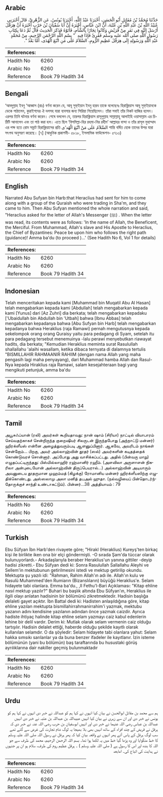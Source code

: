 ## Arabic


<div dir="rtl" lang="ar" style={{fontSize:'larger',backgroundColor:'#f8f9fa',padding:20}}>
حَدَّثَنَا مُحَمَّدُ بْنُ مُقَاتِلٍ أَبُو الْحَسَنِ، أَخْبَرَنَا عَبْدُ اللَّهِ، أَخْبَرَنَا يُونُسُ، عَنِ الزُّهْرِيِّ، قَالَ أَخْبَرَنِي عُبَيْدُ اللَّهِ بْنُ عَبْدِ اللَّهِ بْنِ عُتْبَةَ، أَنَّ ابْنَ عَبَّاسٍ، أَخْبَرَهُ أَنَّ أَبَا سُفْيَانَ بْنَ حَرْبٍ أَخْبَرَهُ أَنَّ هِرَقْلَ أَرْسَلَ إِلَيْهِ فِي نَفَرٍ مِنْ قُرَيْشٍ وَكَانُوا تِجَارًا بِالشَّأْمِ، فَأَتَوْهُ فَذَكَرَ الْحَدِيثَ قَالَ ثُمَّ دَعَا بِكِتَابِ رَسُولِ اللَّهِ صلى الله عليه وسلم فَقُرِئَ فَإِذَا فِيهِ ‏ "‏ بِسْمِ اللَّهِ الرَّحْمَنِ الرَّحِيمِ، مِنْ مُحَمَّدٍ عَبْدِ اللَّهِ وَرَسُولِهِ إِلَى هِرَقْلَ عَظِيمِ الرُّومِ، السَّلاَمُ عَلَى مَنِ اتَّبَعَ الْهُدَى، أَمَّا بَعْدُ ‏"‏‏.‏
</div>
<div style={{backgroundColor:'#f8f9fa',padding:20, marginBottom: 10}}><table> <thead> <tr> <th>References:</th> <th></th> </tr> </thead> <tbody><tr><td>Hadith No</td><td>6260</td></tr><tr><td>Arabic No</td><td>6260</td></tr><tr><td>Reference</td><td>Book 79 Hadith 34</td></tr></tbody></table></div>

## Bengali


<div dir="ltr" lang="bn" style={{fontSize:'larger',backgroundColor:'#f8f9fa',padding:20}}>
‘আবদুল্লাহ ইবনু ‘আব্বাস (রাঃ) বর্ণনা করেন যে, আবূ সুফ্ইয়ান ইবনু হারব তাকে বলেছেনঃ হিরাক্লিয়াস আবূ সুফ্ইয়ানকে ডেকে পাঠালেন, কুরাইশদের ঐ দলসহ যারা ব্যবসার জন্য সিরিয়া গিয়েছিলেন। তাঁরা সবাই তাঁর নিকট হাজির হলেন। এরপর তিনি ঘটনার বর্ণনা করেন। শেষে বললেন যে, তারপর হিরাক্লিয়াস রাসূলুল্লাহ সাল্লাল্লাহু আলাইহি ওয়াসাল্লাম এর চিঠিটি আনালেন এবং তা পাঠ করা হল। এতে ছিল ‘বিসমিল্লা-হির রহমা-নির রহীম’ আল্লাহর বান্দা ও তাঁর রাসূল মুহাম্মাদ এর পক্ষ হতে রোম সম্রাট হিরাক্লিয়াসের প্রতি السَّلاَمُ عَلٰى مَنْ اتَّبَعَ الْهُد‘ى শান্তি বর্ষিত হোক তাদের উপর যারা সৎপথ অনুসরণ করেছে। [৭] (আধুনিক প্রকাশনী- ৫৮১৮, ইসলামিক ফাউন্ডেশন- ৫৭১৩)
</div>
<div style={{backgroundColor:'#f8f9fa',padding:20, marginBottom: 10}}><table> <thead> <tr> <th>References:</th> <th></th> </tr> </thead> <tbody><tr><td>Hadith No</td><td>6260</td></tr><tr><td>Arabic No</td><td>6260</td></tr><tr><td>Reference</td><td>Book 79 Hadith 34</td></tr></tbody></table></div>

## English


<div dir="ltr" lang="en" style={{fontSize:'larger',backgroundColor:'#f8f9fa',padding:20}}>
Narrated Abu Sufyan bin Harb:that Heraclius had sent for him to come along with a group of the Quraish who were trading in Sha'm, and they came to him. Then Abu Sufyan mentioned the whole narration and said, "Heraclius asked for the letter of Allah's Messenger (ﷺ) . When the letter was read, its contents were as follows: 'In the name of Allah, the Beneficent, the Merciful. From Muhammad, Allah's slave and His Apostle to Heraclius, the Chief of Byzantines: Peace be upon him who follows the right path (guidance)! Amma ba'du (to proceed )...' (See Hadith No 6, Vol 1 for details)
</div>
<div style={{backgroundColor:'#f8f9fa',padding:20, marginBottom: 10}}><table> <thead> <tr> <th>References:</th> <th></th> </tr> </thead> <tbody><tr><td>Hadith No</td><td>6260</td></tr><tr><td>Arabic No</td><td>6260</td></tr><tr><td>Reference</td><td>Book 79 Hadith 34</td></tr></tbody></table></div>

## Indonesian


<div dir="ltr" lang="id" style={{fontSize:'larger',backgroundColor:'#f8f9fa',padding:20}}>
Telah menceritakan kepada kami [Muhammad bin Muqatil Abu Al Hasan] telah mengabarkan kepada kami [Abdullah] telah mengabarkan kepada kami [Yunus] dari [Az Zuhri] dia berkata; telah mengabarkan kepadaku ['Ubaidullah bin Abdullah bin 'Utbah] bahwa [Ibnu Abbas] telah mengabarkan kepadanya bahwa [Abu Sufyan bin Harb] telah mengabarkan kepadanya bahwa Heraklius (raja Ramawi) pernah mengutusnya kepada sekelompok orang orang Quraisy yaitu para pedagang di Syam, setelah itu para pedagang tersebut menemuinya -lalu perawi menyebutkan riawayat hadits, dia berkata; "Kemudian Heraklius meminta surat Rasulullah shallallahu 'alaihi wasallam, ketika dibaca ternyata di dalamnya tertulis "BISMILLAHIR RAHMAANIR RAHIIM (dengan nama Allah yang maha pengasih lagi maha penyayang), dari Muhammad hamba Allah dan Rasul-Nya kepada Hiraklius raja Ramawi, salam kesejahteraan bagi yang mengikuti petunjuk, amma ba'du
</div>
<div style={{backgroundColor:'#f8f9fa',padding:20, marginBottom: 10}}><table> <thead> <tr> <th>References:</th> <th></th> </tr> </thead> <tbody><tr><td>Hadith No</td><td>6260</td></tr><tr><td>Arabic No</td><td>6260</td></tr><tr><td>Reference</td><td>Book 79 Hadith 34</td></tr></tbody></table></div>

## Tamil


<div dir="ltr" lang="ta" style={{fontSize:'larger',backgroundColor:'#f8f9fa',padding:20}}>
அபூசுஃப்யான் (ரலி) அவர்கள் கூறியதாவது: நான் ஷாம் (சிரியா) நாட்டில் வியாபாரம் செய்வதற்காகச் சென்றிருந்த குறைஷியர் சிலருடன் இருந்தபோது (அந்நாட்டு மன்னர்) ஹிரக்ளீயஸ் என்னை அழைத்துவரும்படி ஆளனுப்பினார். ஆகவே, அவரிடம் நாங்கள் சென்றோம்... பிறகு, அவர் அல்லாஹ்வின் தூதர் (ஸல்) அவர்களின் கடிதத்தைக் கொண்டுவரச் சொன்னார். அப்போது அது வாசிக்கப்பட்டது. அதில் (பின்வரு மாறு) எழுதப்பட்டிருந்தது: பிஸ்மில்லாஹிர் ரஹ்மானிர் ரஹீம். (அளவிலா அருளாளன் நிகரிலா அன்புடையோன் அல்லாஹ்வின் திருப்பெயரால்...) அல்லாஹ்வின் அடியாரும் அவனுடைய தூதருமான முஹம்மத் (கிழக்கு) ரோமானிய மன்னர் ஹிரக்ளீயஸிற்கு எழுதிக்கொண்டது. அஸ்ஸலாமு அலா மனித் தபஅல் ஹுதா. (நல்வழியைப் பின்தொடர்ந்தோருக்குச் சாந்தி உண்டாகட்டும்). பின்னர்...38 அத்தியாயம் : 79
</div>
<div style={{backgroundColor:'#f8f9fa',padding:20, marginBottom: 10}}><table> <thead> <tr> <th>References:</th> <th></th> </tr> </thead> <tbody><tr><td>Hadith No</td><td>6260</td></tr><tr><td>Arabic No</td><td>6260</td></tr><tr><td>Reference</td><td>Book 79 Hadith 34</td></tr></tbody></table></div>

## Turkish


<div dir="ltr" lang="tr" style={{fontSize:'larger',backgroundColor:'#f8f9fa',padding:20}}>
Ebu Süfyan İbn Harb'den rivayete göre; "Hirakl (Heraklius) Kureyş'ten birkaç kişi ile birlikte iken ona bir elçi göndermişti. -O sırada Şam'da tüccar olarak bulunuyorlardı.- Arkadaşlarıyla beraber Heraklius'un yanına gittiler -deyip hadisi zikretti.- Ebu Süfyan dedi ki: Sonra Rasulullah Sallallahu Aleyhi ve Sellem'in mektubunun getirilmesini istedi ve mektup getirilip okundu. Mektupta şu yazılı idi: "Rahman, Rahim Allah'ın adı ile. Allah'ın kulu ve Rasulü Muhammed'den Rumiarın (Bizanslıların) büyüğü Heraklius'e. Selam hidayete tabi olanlara. Emma ba'du., ,II Fethu'l-Bari Açıklaması: "Kitap ehline nasıl mektup yazılır?" Buhari bu başlık altında Ebu Süfyan'ın, Heraklius ile ilgili olayı anlatan hadisinin bir bölümünü zikretmektedir. Hadisin başlığa delaleti gayet açıktır. İbn Battal dedi ki: Hadisten anlaşıldığına göre, kitap ehline yazılan mektupta bismillahirrahmanirrahim'i yazmak, mektubu yazanın adını kendisine yazılanın adından önce yazmak caizdir. Ayrıca hadiste ihtiyaç halinde kitap ehline selam yazmayı caiz kabul edenlerin lehine bir delil vardır. Derim ki: Mutlak olarak selam vermenin caiz olduğu tartışılır. Hadisin delalet ettiği, haberde olduğu şekilde kayıtlı olarak kullanılan selamdır. O da şöyledir: Selam hidayete tabi olanlara yahut: Selam hakka sımsıkı sarılanlar ya da buna benzer ifadeler ile kayıtlanır. İzin isteme bölümünün (yani bu bölümün) baş taraftarında bu husustaki görüş ayrılıklarına dair nakiller geçmiş bulunmaktadır
</div>
<div style={{backgroundColor:'#f8f9fa',padding:20, marginBottom: 10}}><table> <thead> <tr> <th>References:</th> <th></th> </tr> </thead> <tbody><tr><td>Hadith No</td><td>6260</td></tr><tr><td>Arabic No</td><td>6260</td></tr><tr><td>Reference</td><td>Book 79 Hadith 34</td></tr></tbody></table></div>

## Urdu


<div dir="rtl" lang="ur" style={{fontSize:'larger',backgroundColor:'#f8f9fa',padding:20}}>
ہم سے محمد بن مقاتل ابوالحسن نے بیان کیا انہوں نے کہا ہم کو عبداللہ نے خبر دی انہوں نے کہا ہم کو یونس نے خبر دی اور ان سے زہری نے بیان کیا انہیں عبیداللہ بن عبداللہ بن عتبہ نے خبر دی انہیں عبداللہ بن عباس رضی اللہ عنہما نے خبر دی اور انہیں ابوسفیان بن حرب رضی اللہ عنہ نے خبر دی کہ ہرقل نے قریش کے چند افراد کے ساتھ انہیں بھی بلا بھیجا یہ لوگ شام تجارت کی غرض سے گئے تھے سب لوگ ہرقل کے پاس آئے پھر انہوں نے واقعہ بیان کیا کہ پھر ہرقل نے رسول اللہ صلی اللہ علیہ وسلم کا خط منگوایا اور وہ پڑھا گیا خط میں یہ لکھا ہوا تھا۔ بسم اللہ الرحمن الرحیم، محمد کی طرف سے جو اللہ کا بندہ اور اس کا رسول ہے ( صلی اللہ علیہ وسلم ) ۔ ہرقل عظیم روم کی طرف، سلام ہو ان پر جنہوں نے ہدایت کی اتباع کی۔ امابعد
</div>
<div style={{backgroundColor:'#f8f9fa',padding:20, marginBottom: 10}}><table> <thead> <tr> <th>References:</th> <th></th> </tr> </thead> <tbody><tr><td>Hadith No</td><td>6260</td></tr><tr><td>Arabic No</td><td>6260</td></tr><tr><td>Reference</td><td>Book 79 Hadith 34</td></tr></tbody></table></div>